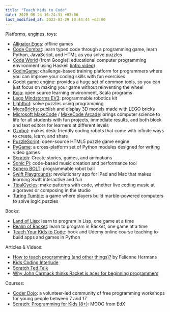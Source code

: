 ```yaml
---
title: "Teach Kids to Code"
date: 2020-08-24 16:24:31 +03:00
last_modified_at: 2022-03-29 10:44:44 +03:00
---
```


Platforms, engines, toys:

- [Alligator Eggs](http://worrydream.com/AlligatorEggs/): offline games
- [Code Combat](https://codecombat.com/): learn typed code through a programming game, learn Python, JavaScript, and HTML as you solve puzzles
- [Code World](https://code.world/#) (from Google): educational computer programming environment using Haskell ([intro video](https://youtu.be/mFSeyhkPTAs))
- [CodinGame](https://www.codingame.com/): challenge-based training platform for programmers where you can improve your coding skills with fun exercises
- [Godot game engine](https://godotengine.org/): provides a huge set of common tools, so you can just focus on making your game without reinventing the wheel
- [Kojo](http://kogics.net/kojo): open source learning environment, Scala programs
- [Lego Mindstorms EV3](https://www.cmu.edu/roboticsacademy/roboticscurriculum/Lego%20Curriculum/EV3-Intro.html): programmable robotics kit
- [Lightbot](https://lightbot.com/): solve puzzles using programming
- [MecaBricks](https://www.mecabricks.com/): publish and display 3D models made with LEGO bricks
- [Microsoft MakeCode](https://www.microsoft.com/en-us/makecode?rtc=1) / [MakeCode Arcade](https://arcade.makecode.com/): brings computer science to life for all students with fun projects, immediate results, and both block and text editors for learners at different levels
- [Ozobot](https://ozobot.com/): makes desk-friendly coding robots that come with infinite ways to create, learn, and share
- [PuzzleScript](https://www.puzzlescript.net/): open-source HTML5 puzzle game engine
- [PyGame](https://www.pygame.org/): a cross-platform set of Python modules designed for writing video games
- [Scratch](https://scratch.mit.edu/): Create stories, games, and animations
- [Sonic Pi](https://sonic-pi.net/): code-based music creation and performance tool
- [Sphero BOLT](https://sphero.com/products/sphero-bolt): programmable robot ball
- [Swift Playgrounds](https://www.apple.com/swift/playgrounds/): revolutionary app for iPad and Mac that makes learning Swift interactive and fun
- [TidalCycles](https://tidalcycles.org/index.php/Welcome): make patterns with code, whether live coding music at algoraves or composing in the studio
- [Turing Tumble](https://www.turingtumble.com/): a game where players build marble-powered computers to solve logic puzzles

Books:

- [Land of Lisp](http://landoflisp.com/): learn to program in Lisp, one game at a time
- [Realm of Racket](https://nostarch.com/realmofracket.htm): learn to program in Racket, one game at a time
- [Teach Your Kids to Code](http://teachyourkidstocode.com/): book and Udemy online course teaching to build apps and games in Python

Articles & Videos:

- [How to teach programming (and other things)?](https://youtu.be/g1ib43q3uXQ) by Felienne Hermans
- [Kids Coding Interlude](https://www.snoyman.com/blog/2018/12/kids-coding-interlude-the-function-game)
- [Scratch Ted Talk](https://www.ted.com/talks/mitch_resnick_let_s_teach_kids_to_code)
- [Why John Carmack thinks Racket is aces for beginning programmers](https://www.itworld.com/article/2978142/why-john-carmack-thinks-racket-is-aces-for-beginning-programmers.html)

Courses:

- [Coder Dojo](https://www.coderdojo.ro/): a volunteer-led community of free programming workshops for young people between 7 and 17
- [Scratch: Programming for Kids (8+)](https://www.edx.org/course/scratch-programming-for-kids-8): MOOC from EdX
